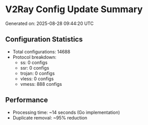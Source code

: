 # V2Ray Config Update Summary
Generated on: 2025-08-28 09:44:20 UTC

## Configuration Statistics
- Total configurations: 14688
- Protocol breakdown:
  - ss: 0 configs
  - ssr: 0 configs
  - trojan: 0 configs
  - vless: 0 configs
  - vmess: 888 configs

## Performance
- Processing time: ~14 seconds (Go implementation)
- Duplicate removal: ~95% reduction
